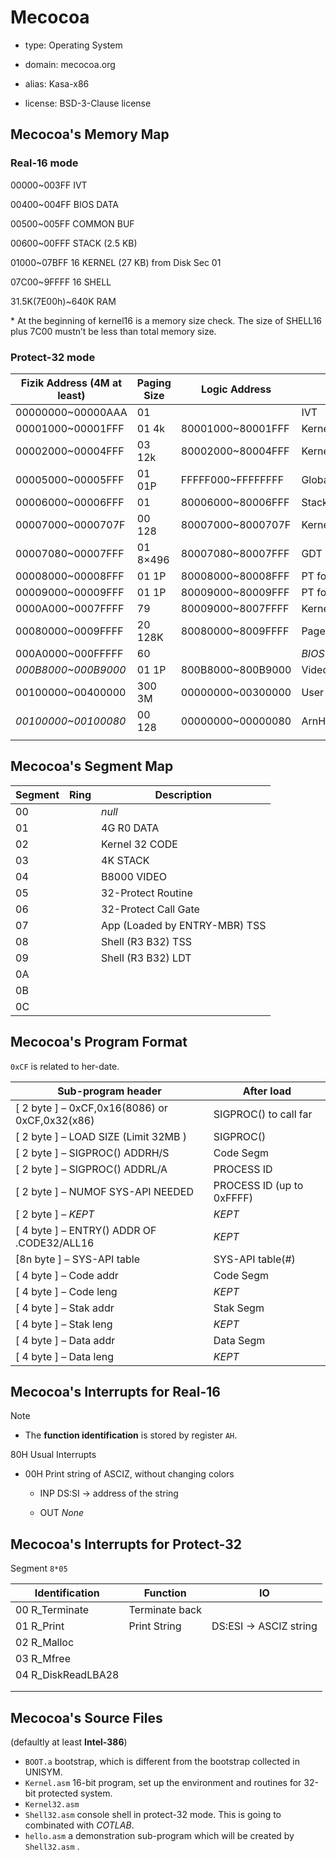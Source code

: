 # Mecocoa

- type: Operating System

- domain: mecocoa.org

- alias: Kasa-x86

- license: BSD-3-Clause license



## Mecocoa's Memory Map

### Real-16 mode

00000~003FF IVT

00400~004FF BIOS DATA

00500~005FF COMMON BUF

00600~00FFF STACK (2.5 KB)

01000~07BFF 16 KERNEL (27 KB) from Disk Sec 01

07C00~9FFFF 16 SHELL

31.5K(7E00h)~640K RAM

\* At the beginning of kernel16 is a memory size check. The size of SHELL16 plus 7C00 mustn’t be less than total memory size.



### Protect-32 mode

| Fizik Address (4M at least) | Paging Size | Logic Address     | Detail                     |
| --------------------------- | ----------- | ----------------- | -------------------------- |
| 00000000~00000AAA           | 01          |                   | IVT                        |
| 00001000~00001FFF           | 01 4k       | 80001000~80001FFF | Kernel Leader              |
| 00002000~00004FFF           | 03 12k      | 80002000~80004FFF | Kernel-16b→32b             |
| 00005000~00005FFF           | 01 01P      | FFFFF000~FFFFFFFF | GlobalPageDirectoryTable   |
| 00006000~00006FFF           | 01          | 80006000~80006FFF | Stack                      |
| 00007000~0000707F           | 00 128      | 80007000~8000707F | Kernel TSS                 |
| 00007080~00007FFF           | 01 8×496    | 80007080~80007FFF | GDT                        |
| 00008000~00008FFF           | 01 1P       | 80008000~80008FFF | PT for 0x80000000          |
| 00009000~00009FFF           | 01 1P       | 80009000~80009FFF | PT for 0x00000000 for APP  |
| 0000A000~0007FFFF           | 79          | 80009000~8007FFFF | Kernel Area                |
| 00080000~0009FFFF           | 20 128K     | 80080000~8009FFFF | Page Allocating Bitmap     |
| 000A0000~000FFFFF           | 60          |                   | *BIOS Reflect*             |
| *000B8000~000B9000*         | 01 1P       | 800B8000~800B9000 | Video Display Buffer 80*25 |
| 00100000~00400000           | 300 3M      | 00000000~00300000 | User Area                  |
| *00100000~00100080*         | 00 128      | 00000000~00000080 | ArnHeaderCompatibleWithTSS |
|                             |             |                   |                            |





## Mecocoa's Segment Map

| Segment | Ring | Description                   |
| ------- | ---- | ----------------------------- |
| 00      |      | *null*                        |
| 01      |      | 4G R0 DATA                    |
| 02      |      | Kernel 32 CODE                |
| 03      |      | 4K STACK                      |
| 04      |      | B8000 VIDEO                   |
| 05      |      | 32-Protect Routine            |
| 06      |      | 32-Protect Call Gate          |
| 07      |      | App (Loaded by ENTRY-MBR) TSS |
| 08      |      | Shell (R3 B32) TSS            |
| 09      |      | Shell (R3 B32) LDT            |
| 0A      |      |                               |
| 0B      |      |                               |
| 0C      |      |                               |



## Mecocoa's Program Format

`0xCF` is related to her-date. 

| **Sub-program header**                          | **After load**             |
| ----------------------------------------------- | -------------------------- |
| [ 2 byte ] – 0xCF,0x16(8086) or  0xCF,0x32(x86) | SIGPROC() to call far      |
| [ 2 byte ] – LOAD SIZE (Limit 32MB )            | SIGPROC()                  |
| [ 2 byte ] – SIGPROC() ADDRH/S                  | Code Segm                  |
| [ 2  byte ] – SIGPROC() ADDRL/A                 | PROCESS  ID                |
| [ 2  byte ] – NUMOF SYS-API NEEDED              | PROCESS  ID (up to 0xFFFF) |
| [ 2  byte ] – *KEPT*                            | *KEPT*                     |
| [ 4  byte ] – ENTRY() ADDR OF .CODE32/ALL16     | *KEPT*                     |
| [8n  byte ] – SYS-API table                     | SYS-API  table(#)          |
| [ 4  byte ] – Code addr                         | Code  Segm                 |
| [ 4  byte ] – Code leng                         | *KEPT*                     |
| [ 4  byte ] – Stak addr                         | Stak Segm                  |
| [ 4  byte ] – Stak leng                         | *KEPT*                     |
| [ 4  byte ] – Data addr                         | Data  Segm                 |
| [ 4  byte ] – Data leng                         | *KEPT*                     |



## Mecocoa's Interrupts for Real-16



Note

- The **function identification** is stored by register `AH`.



80H Usual Interrupts

- 00H Print string of ASCIZ, without changing colors

    - INP DS:SI -> address of the string

    - OUT *None*



## Mecocoa's Interrupts for Protect-32

Segment `8*05` 



| Identification     | Function       | IO                    |
| ------------------ | -------------- | --------------------- |
| 00 R_Terminate     | Terminate back |                       |
| 01 R_Print         | Print String   | DS:ESI → ASCIZ string |
| 02 R_Malloc        |                |                       |
| 03 R_Mfree         |                |                       |
| 04 R_DiskReadLBA28 |                |                       |
|                    |                |                       |
|                    |                |                       |



## Mecocoa's Source Files

(defaultly at least **Intel-386**)

- `BOOT.a` bootstrap, which is different from the bootstrap collected in UNISYM. 
- `Kernel.asm` 16-bit program, set up the environment and routines for 32-bit protected system. 
- `Kernel32.asm` 
- `Shell32.asm` console shell in protect-32 mode. This is going to combinated with *COTLAB*.
- `hello.asm` a demonstration sub-program which will be created by `Shell32.asm` .











